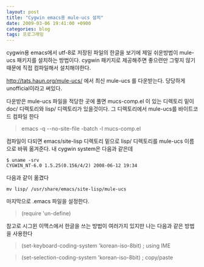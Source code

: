 ```yaml
---
layout: post
title: "Cygwin emacs용 mule-ucs 설치"
date: 2009-03-06 19:41:00 +0900
categories: blog
tags: 프로그래밍
---
```


cygwin용 emacs에서 utf-8로 저장된 파일의 한글을 보기에 제일 쉬운방법이 mule-ucs 패키지를 설치하는 방법이다. cygwin 패키지로 제공해주면 좋으련만 그렇지 않기 때문에 직접 컴파일해서 설치해야한다.

http://tats.haun.org/mule-ucs/ 에서 최신 mule-ucs 를 다운받는다. 당당하게 unofficial이라고 써있다.

다운받은 mule-ucs 파일을 적당한 곳에 풀면 mucs-comp.el 이 있는 디렉토리 밑이 doc/ 디렉토리와 lisp/ 디렉토리가 있을것이다. 그 디렉토리에서 mule-ucs를 바이트코드 컴파일 한다

> emacs -q --no-site-file -batch -l mucs-comp.el

컴파일이 다되면 emacs/site-lisp 디렉토리 밑으로 lisp/ 디렉토리를 mule-ucs 이름으로 바꿔 옮겨준다. 내 cygwin system은 다음과 같은데

```shell
$ uname -srv
CYGWIN_NT-6.0 1.5.25(0.156/4/2) 2008-06-12 19:34
```

다음과 같이 옮겼다

```shell
mv lisp/ /usr/share/emacs/site-lisp/mule-ucs
```

마지막으로 .emacs 파일을 설정한다.

> (require 'un-define)

참고로 시그윈 이맥스에서 한글을 쓰는 방법이 여러가지 있지만 나는 다음과 같은 방법을 사용한다

> (set-keyboard-coding-system 'korean-iso-8bit) ; using IME

> (set-selection-coding-system 'korean-iso-8bit) ; copy/paste


